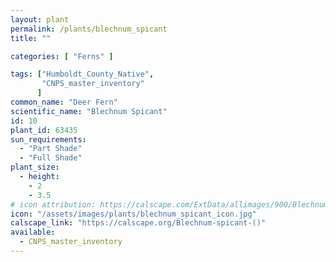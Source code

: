 ```yaml
---
layout: plant                                                              
permalink: /plants/blechnum_spicant
title: ""

categories: [ "Ferns" ]

tags: ["Humboldt_County_Native",
       "CNPS_master_inventory"
      ]
common_name: "Deer Fern"
scientific_name: "Blechnum Spicant"
id: 10
plant_id: 63435
sun_requirements:
  - "Part Shade"
  - "Full Shade"
plant_size:
  - height: 
    - 2
    - 3.5
# icon attribution: https://calscape.com/ExtData/allimages/900/Blechnum_spicant_900_56.jpg
icon: "/assets/images/plants/blechnum_spicant_icon.jpg"
calscape_link: "https://calscape.org/Blechnum-spicant-()"
available: 
  - CNPS_master_inventory
---
```


